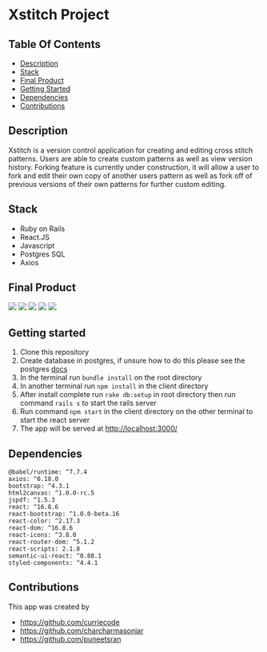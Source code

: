# Xstitch Project

## Table Of Contents

  - [Description](#description)
  - [Stack](#stack)
  - [Final Product](#final-product)
  - [Getting Started](#getting-started)
  - [Dependencies](#dependencies)
  - [Contributions](#contributions)


## Description
Xstitch is a version control application for creating and editing cross stitch patterns. Users are able to create custom patterns as well as view version history. Forking feature is currently under construction, it will allow a user to fork and edit their own copy of another users pattern as well as fork off of previous versions of their own patterns for further custom editing.

## Stack
- Ruby on Rails
- React.JS
- Javascript
- Postgres SQL
- Axios

## Final Product

 ![ ](#)
 ![ ](#)
 ![ ](#)
 ![ ](#)
 ![ ](#)

## Getting started
1. Clone this repository 
2. Create database in postgres, if unsure how to do this please see the postgres [docs](https://www.postgresql.org/docs/9.0/sql-createdatabase.html)
3. In the terminal run `bundle install` on the root directory
4. In another terminal run `npm install` in the client directory
5. After install complete run `rake db:setup` in root directory then run command `rails s` to start the rails server
6. Run command `npm start` in the client directory on the other terminal to start the react server
7. The app will be served at <http://localhost:3000/>

## Dependencies
    @babel/runtime: ^7.7.4
    axios: ^0.18.0
    bootstrap: ^4.3.1
    html2canvas: ^1.0.0-rc.5
    jspdf: ^1.5.3
    react: ^16.8.6
    react-bootstrap: ^1.0.0-beta.16
    react-color: ^2.17.3
    react-dom: ^16.8.6
    react-icons: ^3.8.0
    react-router-dom: ^5.1.2
    react-scripts: 2.1.8
    semantic-ui-react: ^0.88.1
    styled-components: ^4.4.1


## Contributions
This app was created by

- https://github.com/curriecode
- https://github.com/charcharmasonjar
- https://github.com/puneetsran

